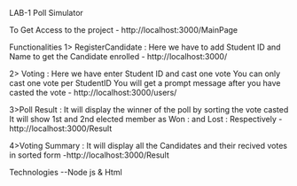 LAB-1 Poll Simulator

To Get Access to the project - http://localhost:3000/MainPage

Functionalities
1> RegisterCandidate : Here we have to add Student ID and Name to get the 
			Candidate enrolled
		     - http://localhost:3000/


2> Voting            : Here we have enter Student ID and cast one vote
		       You can only cast one vote per StudentID
		       You will get a prompt message after you have casted the vote
		     - http://localhost:3000/users/


3>Poll Result        : It will display the winner of the poll by sorting the 
			vote casted 
		      It will show 1st and 2nd elected member as Won : and 
			Lost : Respectively 
		     - http://localhost:3000/Result

4>Voting Summary       : It will display all the Candidates and their recived votes
			in sorted form
		     -http://localhost:3000/Result

Technologies 
--Node js & Html 

